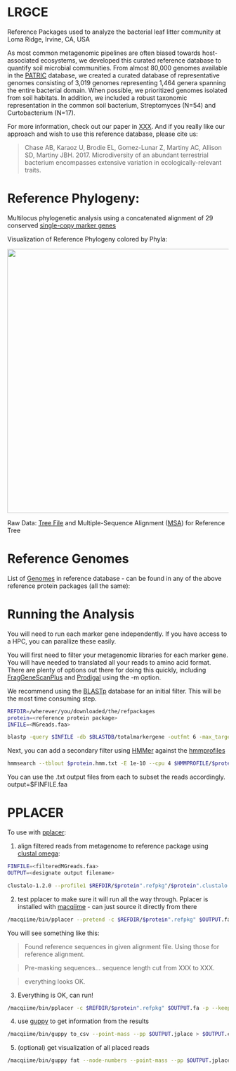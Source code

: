 # LRGCE

Reference Packages used to analyze the bacterial leaf litter community at Loma Ridge, Irvine, CA, USA

As most common metagenomic pipelines are often biased towards host-associated ecosystems, we developed this curated reference database to quantify soil microbial communities. From almost 80,000 genomes available in the [PATRIC](https://www.patricbrc.org/) database, we created a curated database of representative genomes consisting of 3,019 genomes representing 1,464 genera spanning the entire bacterial domain. When possible, we prioritized genomes isolated from soil habitats. In addition, we included a robust taxonomic representation in the common soil bacterium, Streptomyces (N=54) and Curtobacterium (N=17).

For more information, check out our paper in [XXX](journalwebsite.com). And 
if you really like our approach and wish to use this reference database, please cite us:

>Chase AB, Karaoz U, Brodie EL, Gomez-Lunar Z, Martiny AC, Allison SD, Martiny JBH. 2017. Microdiversity of an abundant terrestrial bacterium encompasses extensive variation in ecologically-relevant traits.


# Reference Phylogeny: 
Multilocus phylogenetic analysis using a concatenated alignment of 29 conserved [single-copy marker genes](http://journals.plos.org/plosone/article?id=10.1371/journal.pone.0077033) 

Visualization of Reference Phylogeny colored by Phyla:

<img src="reference_tree.jpg" width="600" align="middle"/>

Raw Data:
[Tree File](https://github.com/alex-b-chase/LRGCE/blob/master/concat.aligned.filtered.tre) and Multiple-Sequence Alignment ([MSA](https://github.com/alex-b-chase/LRGCE/blob/master/concat.aligned.filtered.fa.zip)) for Reference Tree

# Reference Genomes
List of [Genomes](https://github.com/alex-b-chase/LRGCE/blob/master/concat.aligned.filtered_ids.txt) in reference database - can be found in any of the above reference protein packages (all the same):


# Running the Analysis
You will need to run each marker gene independently. If you have access to a HPC, you can parallize these easily.

You will first need to filter your metagenomic libraries for each marker gene. You will have needed to translated all your reads to amino acid format. There are plenty of options out there for doing this quickly, including [FragGeneScanPlus](https://github.com/hallamlab/FragGeneScanPlus) and [Prodigal](https://github.com/hyattpd/Prodigal) using the -m option.

We recommend using the [BLASTp](https://github.com/alex-b-chase/LRGCE/blob/master/blastDB) database for an initial filter. This will be the most time consuming step.

```bash
REFDIR=/wherever/you/downloaded/the/refpackages
protein=<reference protein package>
INFILE=<MGreads.faa>

blastp -query $INFILE -db $BLASTDB/totalmarkergene -outfmt 6 -max_target_seqs 2 -evalue .00001 -num_threads 4 > $protein.blast.txt
```

Next, you can add a secondary filter using [HMMer](http://hmmer.org/) against the [hmmprofiles](https://github.com/alex-b-chase/LRGCE/blob/master/hmmprofiles)

```bash
hmmsearch --tblout $protein.hmm.txt -E 1e-10 --cpu 4 $HMMPROFILE/$protein.hmm $INFILE2
```

You can use the .txt output files from each to subset the reads accordingly. output=$FINFILE.faa

# PPLACER
To use with [pplacer](http://matsen.fhcrc.org/pplacer/):

1. align filtered reads from metagenome to reference package using [clustal omega](http://www.clustal.org/omega/):

```bash
FINFILE=<filteredMGreads.faa>
OUTPUT=<designate output filename>

clustalo-1.2.0 --profile1 $REFDIR/$protein".refpkg"/$protein".clustalo.aln" -i $FINFILE -o $OUTPUT.fa
```

2. test pplacer to make sure it will run all the way through. Pplacer is installed with [macqiime](http://www.wernerlab.org/software/macqiime) - can just source it directly from there

```bash
/macqiime/bin/pplacer --pretend -c $REFDIR/$protein".refpkg" $OUTPUT.fa
```

You will see something like this:

>Found reference sequences in given alignment file. Using those for reference alignment.

>Pre-masking sequences... sequence length cut from XXX to XXX.

>everything looks OK.


3. Everything is OK, can run!

```bash
/macqiime/bin/pplacer -c $REFDIR/$protein".refpkg" $OUTPUT.fa -p --keep-at-most 20
```

4. use [guppy](https://matsen.github.io/pplacer/generated_rst/guppy.html) to get information from the results

```bash
/macqiime/bin/guppy to_csv --point-mass --pp $OUTPUT.jplace > $OUTPUT.csv
```

5. (optional) get visualization of all placed reads

```bash
/macqiime/bin/guppy fat --node-numbers --point-mass --pp $OUTPUT.jplace
```
